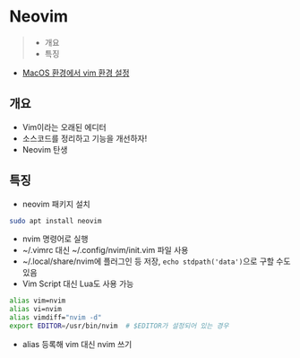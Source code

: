 # Neovim

> - 개요
> - 특징

- [MacOS 환경에서 vim 환경 설정](https://woonizzooni.tistory.com/entry/MacOS-%ED%99%98%EA%B2%BD%EC%97%90%EC%84%9C-vim-%ED%99%98%EA%B2%BD-%EC%84%A4%EC%A0%95)

## 개요

- Vim이라는 오래된 에디터
- 소스코드를 정리하고 기능을 개선하자!
- Neovim 탄생

## 특징

- neovim 패키지 설치

```Bash
sudo apt install neovim
```

- nvim 명령어로 실행
- ~/.vimrc 대신 ~/.config/nvim/init.vim 파일 사용
- ~/.local/share/nvim에 플러그인 등 저장, `echo stdpath('data')`으로 구할 수도 있음
- Vim Script 대신 Lua도 사용 가능

```bash
alias vim=nvim
alias vi=nvim
alias vimdiff="nvim -d"
export EDITOR=/usr/bin/nvim  # $EDITOR가 설정되어 있는 경우
```

- alias 등록해 vim 대신 nvim 쓰기
